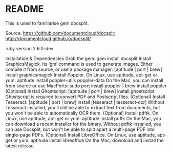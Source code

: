 # README

This is used to familiarise gem docsplit.

Source:
https://github.com/documentcloud/docsplit
http://documentcloud.github.io/docsplit/

ruby version 2.6.0-dev

Installation & Dependencies
Grab the gem:
gem install docsplit
Install GraphicsMagick. Its ‘gm’ command is used to generate images.
Either compile it from source, or use a package manager:
[aptitude | port | brew] install graphicsmagick
Install Poppler. On Linux, use aptitude, apt-get or yum:
aptitude install poppler-utils poppler-data
On the Mac, you can install from source or use MacPorts:
sudo port install poppler | brew install poppler
(Optional) Install Ghostscript:
[aptitude | port | brew] install ghostscript
Ghostscript is required to convert PDF and Postscript files.
(Optional) Install Tesseract:
[aptitude | port | brew] install [tesseract | tesseract-ocr]
Without Tesseract installed, you'll still be able to extract text from documents, but you won't be able to automatically OCR them.
(Optional) Install pdftk. On Linux, use aptitude, apt-get or yum:
aptitude install pdftk
On the Mac, you can download a recent installer for the binary. Without pdftk installed, you can use Docsplit, but won't be able to split apart a multi-page PDF into single-page PDFs.
(Optional) Install LibreOffice. On Linux, use aptitude, apt-get or yum:
aptitude install libreoffice
On the Mac, download and install the latest release.
